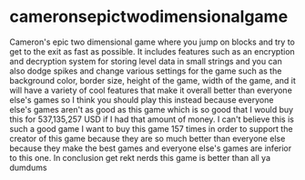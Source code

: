 # cameronsepictwodimensionalgame
Cameron's epic two dimensional game where you jump on blocks and try to get to the exit as fast as possible. It includes features such as an encryption and decryption system for storing level data in small strings and you can also dodge spikes and change various settings for the game such as the background color, border size, height of the game, width of the game, and it will have a variety of cool features that make it overall better than everyone else's games so I think you should play this instead because everyone else's games aren't as good as this game which is so good that I would buy this for 537,135,257 USD if I had that amount of money. I can't believe this is such a good game I want to buy this game 157 times in order to support the creator of this game because they are so much better than everyone else because they make the best games and everyone else's games are inferior to this one. In conclusion get rekt nerds this game is better than all ya dumdums
